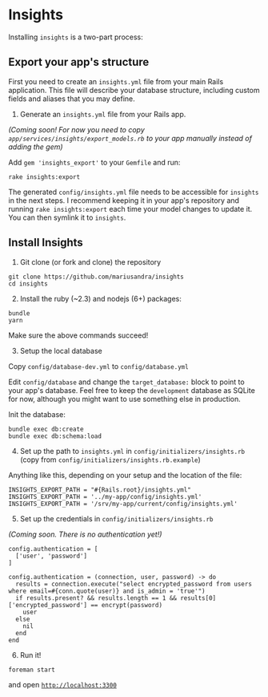 # Insights

Installing `insights` is a two-part process:

## Export your app's structure

First you need to create an `insights.yml` file from your main Rails application. This file will describe your database structure,
including custom fields and aliases that you may define.

1. Generate an `insights.yml` file from your Rails app.

*(Coming soon! For now you need to copy `app/services/insights/export_models.rb` to your app manually instead of adding the gem)*

Add `gem 'insights_export'` to your `Gemfile` and run:

```
rake insights:export
```

The generated `config/insights.yml` file needs to be accessible for `insights` in the next steps. I recommend keeping it in your
app's repository and running `rake insights:export` each time your model changes to update it. You can then symlink it to `insights`.

## Install Insights

1. Git clone (or fork and clone) the repository

```
git clone https://github.com/mariusandra/insights
cd insights
```

2. Install the ruby (~2.3) and nodejs (6+) packages:

```
bundle
yarn
```

Make sure the above commands succeed!

3. Setup the local database

Copy `config/database-dev.yml` to `config/database.yml`

Edit `config/database` and change the `target_database:` block to point to your app's database.
Feel free to keep the `development` database as SQLite for now, although you might want to use something else in production.

Init the database:

```
bundle exec db:create
bundle exec db:schema:load
```

4. Set up the path to `insights.yml` in `config/initializers/insights.rb` (copy from `config/initializers/insights.rb.example`)

Anything like this, depending on your setup and the location of the file:

```
INSIGHTS_EXPORT_PATH = "#{Rails.root}/insights.yml"
INSIGHTS_EXPORT_PATH = '../my-app/config/insights.yml'
INSIGHTS_EXPORT_PATH = '/srv/my-app/current/config/insights.yml'
```

5. Set up the credentials in `config/initializers/insights.rb`

*(Coming soon. There is no authentication yet!)*

```
config.authentication = [
  ['user', 'password']
]

config.authentication = (connection, user, password) -> do
  results = connection.execute("select encrypted_password from users where email=#{conn.quote(user)} and is_admin = 'true'")
  if results.present? && results.length == 1 && results[0]['encrypted_password'] == encrypt(password)
    user
  else
    nil
  end
end
```

6. Run it!

```
foreman start
```

and open [`http://localhost:3300`](http://localhost:3300)
